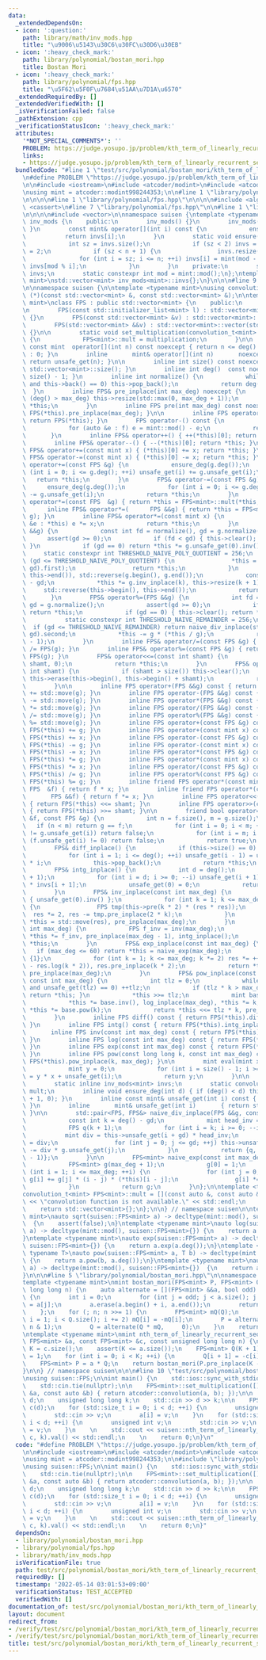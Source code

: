 ```yaml
---
data:
  _extendedDependsOn:
  - icon: ':question:'
    path: library/math/inv_mods.hpp
    title: "\u9006\u5143\u30C6\u30FC\u30D6\u30EB"
  - icon: ':heavy_check_mark:'
    path: library/polynomial/bostan_mori.hpp
    title: Bostan Mori
  - icon: ':heavy_check_mark:'
    path: library/polynomial/fps.hpp
    title: "\u5F62\u5F0F\u7684\u51AA\u7D1A\u6570"
  _extendedRequiredBy: []
  _extendedVerifiedWith: []
  _isVerificationFailed: false
  _pathExtension: cpp
  _verificationStatusIcon: ':heavy_check_mark:'
  attributes:
    '*NOT_SPECIAL_COMMENTS*': ''
    PROBLEM: https://judge.yosupo.jp/problem/kth_term_of_linearly_recurrent_sequence
    links:
    - https://judge.yosupo.jp/problem/kth_term_of_linearly_recurrent_sequence
  bundledCode: "#line 1 \"test/src/polynomial/bostan_mori/kth_term_of_linearly_recurrent_sequence.test.cpp\"\
    \n#define PROBLEM \"https://judge.yosupo.jp/problem/kth_term_of_linearly_recurrent_sequence\"\
    \n\n#include <iostream>\n#include <atcoder/modint>\n#include <atcoder/convolution>\n\
    \nusing mint = atcoder::modint998244353;\n\n#line 1 \"library/polynomial/bostan_mori.hpp\"\
    \n\n\n\n#line 1 \"library/polynomial/fps.hpp\"\n\n\n\n#include <algorithm>\n#include\
    \ <cassert>\n#line 7 \"library/polynomial/fps.hpp\"\n\n#line 1 \"library/math/inv_mods.hpp\"\
    \n\n\n\n#include <vector>\n\nnamespace suisen {\ntemplate <typename mint>\nclass\
    \ inv_mods {\n    public:\n        inv_mods() {}\n        inv_mods(int n) { ensure(n);\
    \ }\n        const mint& operator[](int i) const {\n            ensure(i);\n \
    \           return invs[i];\n        }\n        static void ensure(int n) {\n\
    \            int sz = invs.size();\n            if (sz < 2) invs = {0, 1}, sz\
    \ = 2;\n            if (sz < n + 1) {\n                invs.resize(n + 1);\n \
    \               for (int i = sz; i <= n; ++i) invs[i] = mint(mod - mod / i) *\
    \ invs[mod % i];\n            }\n        }\n    private:\n        static std::vector<mint>\
    \ invs;\n        static constexpr int mod = mint::mod();\n};\ntemplate <typename\
    \ mint>\nstd::vector<mint> inv_mods<mint>::invs{};\n}\n\n\n#line 9 \"library/polynomial/fps.hpp\"\
    \n\nnamespace suisen {\n\ntemplate <typename mint>\nusing convolution_t = std::vector<mint>\
    \ (*)(const std::vector<mint> &, const std::vector<mint> &);\n\ntemplate <typename\
    \ mint>\nclass FPS : public std::vector<mint> {\n    public:\n        using std::vector<mint>::vector;\n\
    \n        FPS(const std::initializer_list<mint> l) : std::vector<mint>::vector(l)\
    \ {}\n        FPS(const std::vector<mint> &v) : std::vector<mint>::vector(v) {}\n\
    \        FPS(std::vector<mint> &&v) : std::vector<mint>::vector(std::move(v))\
    \ {}\n\n        static void set_multiplication(convolution_t<mint> multiplication)\
    \ {\n            FPS<mint>::mult = multiplication;\n        }\n\n        inline\
    \ const mint  operator[](int n) const noexcept { return n <= deg() ? unsafe_get(n)\
    \ : 0; }\n        inline       mint& operator[](int n)       noexcept { ensure_deg(n);\
    \ return unsafe_get(n); }\n\n        inline int size() const noexcept { return\
    \ std::vector<mint>::size(); }\n        inline int deg()  const noexcept { return\
    \ size() - 1; }\n        inline int normalize() {\n            while (this->size()\
    \ and this->back() == 0) this->pop_back();\n            return deg();\n      \
    \  }\n        inline FPS& pre_inplace(int max_deg) noexcept {\n            if\
    \ (deg() > max_deg) this->resize(std::max(0, max_deg + 1));\n            return\
    \ *this;\n        }\n        inline FPS pre(int max_deg) const noexcept { return\
    \ FPS(*this).pre_inplace(max_deg); }\n\n        inline FPS operator+() const {\
    \ return FPS(*this); }\n        FPS operator-() const {\n            FPS f(*this);\n\
    \            for (auto &e : f) e = mint::mod() - e;\n            return f;\n \
    \       }\n        inline FPS& operator++() { ++(*this)[0]; return *this; }\n\
    \        inline FPS& operator--() { --(*this)[0]; return *this; }\n        inline\
    \ FPS& operator+=(const mint x) { (*this)[0] += x; return *this; }\n        inline\
    \ FPS& operator-=(const mint x) { (*this)[0] -= x; return *this; }\n        FPS&\
    \ operator+=(const FPS &g) {\n            ensure_deg(g.deg());\n            for\
    \ (int i = 0; i <= g.deg(); ++i) unsafe_get(i) += g.unsafe_get(i);\n         \
    \   return *this;\n        }\n        FPS& operator-=(const FPS &g) {\n      \
    \      ensure_deg(g.deg());\n            for (int i = 0; i <= g.deg(); ++i) unsafe_get(i)\
    \ -= g.unsafe_get(i);\n            return *this;\n        }\n        inline FPS&\
    \ operator*=(const FPS  &g) { return *this = FPS<mint>::mult(*this, g); }\n  \
    \      inline FPS& operator*=(      FPS &&g) { return *this = FPS<mint>::mult(*this,\
    \ g); }\n        inline FPS& operator*=(const mint x) {\n            for (auto\
    \ &e : *this) e *= x;\n            return *this;\n        }\n        FPS& operator/=(FPS\
    \ &&g) {\n            const int fd = normalize(), gd = g.normalize();\n      \
    \      assert(gd >= 0);\n            if (fd < gd) { this->clear(); return *this;\
    \ }\n            if (gd == 0) return *this *= g.unsafe_get(0).inv();\n       \
    \     static constexpr int THRESHOLD_NAIVE_POLY_QUOTIENT = 256;\n            if\
    \ (gd <= THRESHOLD_NAIVE_POLY_QUOTIENT) {\n                *this = std::move(naive_div_inplace(std::move(g),\
    \ gd).first);\n                return *this;\n            }\n            std::reverse(this->begin(),\
    \ this->end()), std::reverse(g.begin(), g.end());\n            const int k = fd\
    \ - gd;\n            *this *= g.inv_inplace(k), this->resize(k + 1);\n       \
    \     std::reverse(this->begin(), this->end());\n            return *this;\n \
    \       }\n        FPS& operator%=(FPS &&g) {\n            int fd = normalize(),\
    \ gd = g.normalize();\n            assert(gd >= 0);\n            if (fd < gd)\
    \ return *this;\n            if (gd == 0) { this->clear(); return *this; }\n \
    \           static constexpr int THRESHOLD_NAIVE_REMAINDER = 256;\n          \
    \  if (gd <= THRESHOLD_NAIVE_REMAINDER) return naive_div_inplace(std::move(g),\
    \ gd).second;\n            *this -= g * (*this / g);\n            return pre_inplace(gd\
    \ - 1);\n        }\n        inline FPS& operator/=(const FPS &g) { return *this\
    \ /= FPS(g); }\n        inline FPS& operator%=(const FPS &g) { return *this %=\
    \ FPS(g); }\n        FPS& operator<<=(const int shamt) {\n            this->insert(this->begin(),\
    \ shamt, 0);\n            return *this;\n        }\n        FPS& operator>>=(const\
    \ int shamt) {\n            if (shamt > size()) this->clear();\n            else\
    \ this->erase(this->begin(), this->begin() + shamt);\n            return *this;\n\
    \        }\n\n        inline FPS operator+(FPS &&g) const { return FPS(*this)\
    \ += std::move(g); }\n        inline FPS operator-(FPS &&g) const { return FPS(*this)\
    \ -= std::move(g); }\n        inline FPS operator*(FPS &&g) const { return FPS(*this)\
    \ *= std::move(g); }\n        inline FPS operator/(FPS &&g) const { return FPS(*this)\
    \ /= std::move(g); }\n        inline FPS operator%(FPS &&g) const { return FPS(*this)\
    \ %= std::move(g); }\n        inline FPS operator+(const FPS &g) const { return\
    \ FPS(*this) += g; }\n        inline FPS operator+(const mint x) const { return\
    \ FPS(*this) += x; }\n        inline FPS operator-(const FPS &g) const { return\
    \ FPS(*this) -= g; }\n        inline FPS operator-(const mint x) const { return\
    \ FPS(*this) -= x; }\n        inline FPS operator*(const FPS &g) const { return\
    \ FPS(*this) *= g; }\n        inline FPS operator*(const mint x) const { return\
    \ FPS(*this) *= x; }\n        inline FPS operator/(const FPS &g) const { return\
    \ FPS(*this) /= g; }\n        inline FPS operator%(const FPS &g) const { return\
    \ FPS(*this) %= g; }\n        inline friend FPS operator*(const mint x, const\
    \ FPS  &f) { return f * x; }\n        inline friend FPS operator*(const mint x,\
    \       FPS &&f) { return f *= x; }\n        inline FPS operator<<(const int shamt)\
    \ { return FPS(*this) <<= shamt; }\n        inline FPS operator>>(const int shamt)\
    \ { return FPS(*this) >>= shamt; }\n\n        friend bool operator==(const FPS\
    \ &f, const FPS &g) {\n            int n = f.size(), m = g.size();\n         \
    \   if (n < m) return g == f;\n            for (int i = 0; i < m; ++i) if (f.unsafe_get(i)\
    \ != g.unsafe_get(i)) return false;\n            for (int i = m; i < n; ++i) if\
    \ (f.unsafe_get(i) != 0) return false;\n            return true;\n        }\n\n\
    \        FPS& diff_inplace() {\n            if (this->size() == 0) return *this;\n\
    \            for (int i = 1; i <= deg(); ++i) unsafe_get(i - 1) = unsafe_get(i)\
    \ * i;\n            this->pop_back();\n            return *this;\n        }\n\
    \        FPS& intg_inplace() {\n            int d = deg();\n            ensure_deg(d\
    \ + 1);\n            for (int i = d; i >= 0; --i) unsafe_get(i + 1) = unsafe_get(i)\
    \ * invs[i + 1];\n            unsafe_get(0) = 0;\n            return *this;\n\
    \        }\n        FPS& inv_inplace(const int max_deg) {\n            FPS res\
    \ { unsafe_get(0).inv() };\n            for (int k = 1; k <= max_deg; k *= 2)\
    \ {\n                FPS tmp(this->pre(k * 2) * (res * res));\n              \
    \  res *= 2, res -= tmp.pre_inplace(2 * k);\n            }\n            return\
    \ *this = std::move(res), pre_inplace(max_deg);\n        }\n        FPS& log_inplace(const\
    \ int max_deg) {\n            FPS f_inv = inv(max_deg);\n            diff_inplace(),\
    \ *this *= f_inv, pre_inplace(max_deg - 1), intg_inplace();\n            return\
    \ *this;\n        }\n        FPS& exp_inplace(const int max_deg) {\n         \
    \   if (max_deg <= 60) return *this = naive_exp(max_deg);\n            FPS res\
    \ {1};\n            for (int k = 1; k <= max_deg; k *= 2) res *= ++(pre(k * 2)\
    \ - res.log(k * 2)), res.pre_inplace(k * 2);\n            return *this = std::move(res),\
    \ pre_inplace(max_deg);\n        }\n        FPS& pow_inplace(const long long k,\
    \ const int max_deg) {\n            int tlz = 0;\n            while (tlz <= deg()\
    \ and unsafe_get(tlz) == 0) ++tlz;\n            if (tlz * k > max_deg) { this->clear();\
    \ return *this; }\n            *this >>= tlz;\n            mint base = (*this)[0];\n\
    \            *this *= base.inv(), log_inplace(max_deg), *this *= k, exp_inplace(max_deg),\
    \ *this *= base.pow(k);\n            return *this <<= tlz * k, pre_inplace(max_deg);\n\
    \        }\n        inline FPS diff() const { return FPS(*this).diff_inplace();\
    \ }\n        inline FPS intg() const { return FPS(*this).intg_inplace(); }\n \
    \       inline FPS inv(const int max_deg) const { return FPS(*this).inv_inplace(max_deg);\
    \ }\n        inline FPS log(const int max_deg) const { return FPS(*this).log_inplace(max_deg);\
    \ }\n        inline FPS exp(const int max_deg) const { return FPS(*this).exp_inplace(max_deg);\
    \ }\n        inline FPS pow(const long long k, const int max_deg) const { return\
    \ FPS(*this).pow_inplace(k, max_deg); }\n\n        mint eval(mint x) const {\n\
    \            mint y = 0;\n            for (int i = size() - 1; i >= 0; --i) y\
    \ = y * x + unsafe_get(i);\n            return y;\n        }\n\n    private:\n\
    \        static inline inv_mods<mint> invs;\n        static convolution_t<mint>\
    \ mult;\n        inline void ensure_deg(int d) { if (deg() < d) this->resize(d\
    \ + 1, 0); }\n        inline const mint& unsafe_get(int i) const { return std::vector<mint>::operator[](i);\
    \ }\n        inline       mint& unsafe_get(int i)       { return std::vector<mint>::operator[](i);\
    \ }\n\n        std::pair<FPS, FPS&> naive_div_inplace(FPS &&g, const int gd) {\n\
    \            const int k = deg() - gd;\n            mint head_inv = g.unsafe_get(gd).inv();\n\
    \            FPS q(k + 1);\n            for (int i = k; i >= 0; --i) {\n     \
    \           mint div = this->unsafe_get(i + gd) * head_inv;\n                q.unsafe_get(i)\
    \ = div;\n                for (int j = 0; j <= gd; ++j) this->unsafe_get(i + j)\
    \ -= div * g.unsafe_get(j);\n            }\n            return {q, pre_inplace(gd\
    \ - 1)};\n        }\n\n        FPS<mint> naive_exp(const int max_deg) const {\n\
    \            FPS<mint> g(max_deg + 1);\n            g[0] = 1;\n            for\
    \ (int i = 1; i <= max_deg; ++i) {\n                for (int j = 0; j < i; ++j)\
    \ g[i] += g[j] * (i - j) * (*this)[i - j];\n                g[i] *= invs[i];\n\
    \            }\n            return g;\n        }\n};\n\ntemplate <typename mint>\n\
    convolution_t<mint> FPS<mint>::mult = [](const auto &, const auto &) {\n    std::cerr\
    \ << \"convolution function is not available.\" << std::endl;\n    assert(false);\n\
    \    return std::vector<mint>{};\n};\n\n} // namespace suisen\n\ntemplate <typename\
    \ mint>\nauto sqrt(suisen::FPS<mint> a) -> decltype(mint::mod(), suisen::FPS<mint>{})\
    \  {\n    assert(false);\n}\ntemplate <typename mint>\nauto log(suisen::FPS<mint>\
    \ a) -> decltype(mint::mod(), suisen::FPS<mint>{}) {\n    return a.log(a.deg());\n\
    }\ntemplate <typename mint>\nauto exp(suisen::FPS<mint> a) -> decltype(mint::mod(),\
    \ suisen::FPS<mint>{}) {\n    return a.exp(a.deg());\n}\ntemplate <typename mint,\
    \ typename T>\nauto pow(suisen::FPS<mint> a, T b) -> decltype(mint::mod(), suisen::FPS<mint>{})\
    \ {\n    return a.pow(b, a.deg());\n}\ntemplate <typename mint>\nauto inv(suisen::FPS<mint>\
    \ a) -> decltype(mint::mod(), suisen::FPS<mint>{})  {\n    return a.inv(a.deg());\n\
    }\n\n\n#line 5 \"library/polynomial/bostan_mori.hpp\"\n\nnamespace suisen {\n\
    template <typename mint>\nmint bostan_mori(FPS<mint> P, FPS<mint> Q, unsigned\
    \ long long n) {\n    auto alternate = [](FPS<mint> &&a, bool odd) -> FPS<mint>&&\
    \ {\n        int i = 0;\n        for (int j = odd; j < a.size(); j += 2) a[i++]\
    \ = a[j];\n        a.erase(a.begin() + i, a.end());\n        return std::move(a);\n\
    \    };\n    for (; n; n >>= 1) {\n        FPS<mint> mQ(Q);\n        for (int\
    \ i = 1; i < Q.size(); i += 2) mQ[i] = -mQ[i];\n        P = alternate(P * mQ,\
    \ n & 1);\n        Q = alternate(Q * mQ,     0);\n    }\n    return P[0];\n}\n\
    \ntemplate <typename mint>\nmint nth_term_of_linearly_recurrent_sequence(const\
    \ FPS<mint> &a, const FPS<mint> &c, const unsigned long long n) {\n    const int\
    \ K = c.size();\n    assert(K <= a.size());\n    FPS<mint> Q(K + 1);\n    Q[0]\
    \ = 1;\n    for (int i = 0; i < K; ++i) {\n        Q[i + 1] = -c[i];\n    }\n\
    \    FPS<mint> P = a * Q;\n    return bostan_mori(P.pre_inplace(K - 1), Q, n);\n\
    }\n\n} // namespace suisen\n\n\n#line 10 \"test/src/polynomial/bostan_mori/kth_term_of_linearly_recurrent_sequence.test.cpp\"\
    \nusing suisen::FPS;\n\nint main() {\n    std::ios::sync_with_stdio(false);\n\
    \    std::cin.tie(nullptr);\n\n    FPS<mint>::set_multiplication([](const auto\
    \ &a, const auto &b) { return atcoder::convolution(a, b); });\n\n    std::size_t\
    \ d;\n    unsigned long long k;\n    std::cin >> d >> k;\n\n    FPS<mint> a(d),\
    \ c(d);\n    for (std::size_t i = 0; i < d; ++i) {\n        unsigned int v;\n\
    \        std::cin >> v;\n        a[i] = v;\n    }\n    for (std::size_t i = 0;\
    \ i < d; ++i) {\n        unsigned int v;\n        std::cin >> v;\n        c[i]\
    \ = v;\n    }\n    \n    std::cout << suisen::nth_term_of_linearly_recurrent_sequence(a,\
    \ c, k).val() << std::endl;\n    \n    return 0;\n}\n"
  code: "#define PROBLEM \"https://judge.yosupo.jp/problem/kth_term_of_linearly_recurrent_sequence\"\
    \n\n#include <iostream>\n#include <atcoder/modint>\n#include <atcoder/convolution>\n\
    \nusing mint = atcoder::modint998244353;\n\n#include \"library/polynomial/bostan_mori.hpp\"\
    \nusing suisen::FPS;\n\nint main() {\n    std::ios::sync_with_stdio(false);\n\
    \    std::cin.tie(nullptr);\n\n    FPS<mint>::set_multiplication([](const auto\
    \ &a, const auto &b) { return atcoder::convolution(a, b); });\n\n    std::size_t\
    \ d;\n    unsigned long long k;\n    std::cin >> d >> k;\n\n    FPS<mint> a(d),\
    \ c(d);\n    for (std::size_t i = 0; i < d; ++i) {\n        unsigned int v;\n\
    \        std::cin >> v;\n        a[i] = v;\n    }\n    for (std::size_t i = 0;\
    \ i < d; ++i) {\n        unsigned int v;\n        std::cin >> v;\n        c[i]\
    \ = v;\n    }\n    \n    std::cout << suisen::nth_term_of_linearly_recurrent_sequence(a,\
    \ c, k).val() << std::endl;\n    \n    return 0;\n}"
  dependsOn:
  - library/polynomial/bostan_mori.hpp
  - library/polynomial/fps.hpp
  - library/math/inv_mods.hpp
  isVerificationFile: true
  path: test/src/polynomial/bostan_mori/kth_term_of_linearly_recurrent_sequence.test.cpp
  requiredBy: []
  timestamp: '2022-05-14 03:01:53+09:00'
  verificationStatus: TEST_ACCEPTED
  verifiedWith: []
documentation_of: test/src/polynomial/bostan_mori/kth_term_of_linearly_recurrent_sequence.test.cpp
layout: document
redirect_from:
- /verify/test/src/polynomial/bostan_mori/kth_term_of_linearly_recurrent_sequence.test.cpp
- /verify/test/src/polynomial/bostan_mori/kth_term_of_linearly_recurrent_sequence.test.cpp.html
title: test/src/polynomial/bostan_mori/kth_term_of_linearly_recurrent_sequence.test.cpp
---
```

